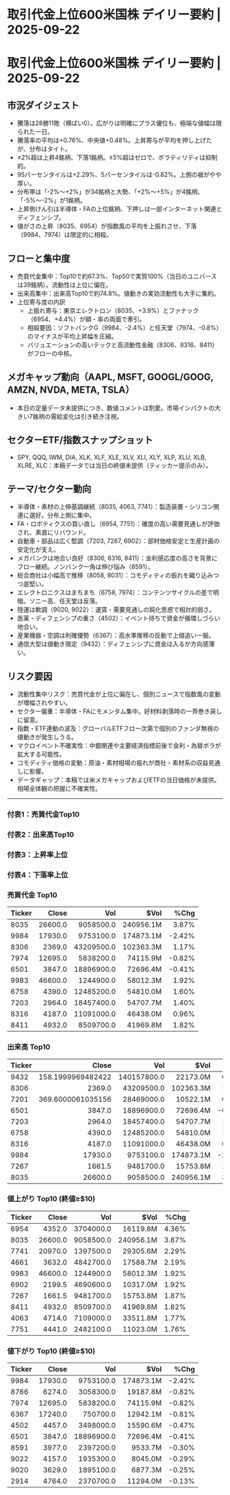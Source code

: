 # 取引代金上位600米国株 デイリー要約 | 2025-09-22

# 取引代金上位600米国株 デイリー要約 | 2025-09-22

## 市況ダイジェスト
- 騰落は28勝11敗（横ばい0）。広がりは明確にプラス優位も、極端な値幅は限られた一日。
- 騰落率の平均は+0.76%、中央値+0.48%。上昇寄与が平均を押し上げたが、分布はタイト。
- ±2%超は上昇4銘柄、下落1銘柄。±5%超はゼロで、ボラティリティは抑制的。
- 95パーセンタイルは+2.29%、5パーセンタイルは-0.82%。上側の裾がやや厚い。
- 分布帯は「-2%〜+2%」が34銘柄と大勢、「+2%〜+5%」が4銘柄、「-5%〜-2%」が1銘柄。
- 上昇側けん引は半導体・FAの上位銘柄、下押しは一部インターネット関連とディフェンシブ。
- 値がさの上昇（8035、6954）が指数風の平均を上振れさせ、下落（9984、7974）は限定的に相殺。

## フローと集中度
- 売買代金集中：Top10で約67.3%、Top50で実質100%（当日のユニバースは39銘柄）。流動性は上位に偏在。
- 出来高集中：出来高Top10で約74.8%。値動きの実効流動性も大手に集約。
- 上位寄与度の内訳
  - 上振れ寄与：東京エレクトロン（8035、+3.9%）とファナック（6954、+4.4%）が額・率の両面で牽引。
  - 相殺要因：ソフトバンクG（9984、-2.4%）と任天堂（7974、-0.8%）のマイナスが平均上昇幅を圧縮。
  - バリュエーションの高いテックと高流動性金融（8306、8316、8411）がフローの中核。

## メガキャップ動向（AAPL, MSFT, GOOGL/GOOG, AMZN, NVDA, META, TSLA）
- 本日の定量データ未提供につき、数値コメントは割愛。市場インパクトの大きい7銘柄の需給変化は引き続き注視。

## セクターETF/指数スナップショット
- SPY, QQQ, IWM, DIA, XLK, XLF, XLE, XLV, XLI, XLY, XLP, XLU, XLB, XLRE, XLC：本稿データでは当日の終値未提供（ティッカー提示のみ）。

## テーマ/セクター動向
- 半導体・素材の上伸基調継続（8035, 4063, 7741）：製造装置・シリコン関連に選好。分布上側に集中。
- FA・ロボティクスの買い直し（6954, 7751）：確度の高い需要見通しが評価され、素直にリバウンド。
- 自動車・部品は広く堅調（7203, 7267, 6902）：部材価格安定と生産計画の安定化が支え。
- メガバンクは地合い良好（8306, 8316, 8411）：金利感応度の高さを背景にフロー継続。ノンバンク一角は伸び悩み（8591）。
- 総合商社は小幅高で推移（8058, 8031）：コモディティの振れを織り込みつつ底堅い。
- エレクトロニクスはまちまち（6758, 7974）：コンテンツサイクルの差で明暗。ソニー高、任天堂は反落。
- 陸運は軟調（9020, 9022）：運賃・需要見通しの鈍化思惑で相対的弱さ。
- 医薬・ディフェンシブの重さ（4502）：イベント待ちで資金が循環しづらい地合い。
- 産業機器・空調は利確優勢（6367）：高水準推移の反動で上値追い一服。
- 通信大型は値動き限定（9432）：ディフェンシブに資金は入るが方向感薄い。

## リスク要因
- 流動性集中リスク：売買代金が上位に偏在し、個別ニュースで指数風の変動が増幅されやすい。
- セクター偏重：半導体・FAにモメンタム集中。好材料剥落時の一斉巻き戻しに留意。
- 指数・ETF連動の波及：グローバルETFフロー次第で個別のファンダ無視の値動きが発生しうる。
- マクロイベント不確実性：中銀関連や主要経済指標前後で金利・為替ボラが拡大する可能性。
- コモディティ価格の変動：原油・素材相場の振れが商社・素材系の収益見通しに影響。
- データギャップ：本稿では米メガキャップおよびETFの当日価格が未提供。相場全体観の把握に不確実性。

---

### 付表1：売買代金Top10
### 付表2：出来高Top10
### 付表3：上昇率上位
### 付表4：下落率上位

### 売買代金 Top10
| Ticker | Close | Vol | $Vol | %Chg |
|---|---:|---:|---:|---:|
| 8035 | 26600.0 | 9058500.0 | 240956.1M | 3.87% |
| 9984 | 17930.0 | 9753100.0 | 174873.1M | -2.42% |
| 8306 | 2369.0 | 43209500.0 | 102363.3M | 1.17% |
| 7974 | 12695.0 | 5838200.0 | 74115.9M | -0.82% |
| 6501 | 3847.0 | 18896900.0 | 72696.4M | -0.41% |
| 9983 | 46600.0 | 1244900.0 | 58012.3M | 1.92% |
| 6758 | 4390.0 | 12485200.0 | 54810.0M | 1.60% |
| 7203 | 2964.0 | 18457400.0 | 54707.7M | 1.40% |
| 8316 | 4187.0 | 11091000.0 | 46438.0M | 0.96% |
| 8411 | 4932.0 | 8509700.0 | 41969.8M | 1.82% |


### 出来高 Top10
| Ticker | Close | Vol | $Vol | %Chg |
|---|---:|---:|---:|---:|
| 9432 | 158.1999969482422 | 140157800.0 | 22173.0M | 0.13% |
| 8306 | 2369.0 | 43209500.0 | 102363.3M | 1.17% |
| 7201 | 369.6000061035156 | 28469000.0 | 10522.1M | 0.76% |
| 6501 | 3847.0 | 18896900.0 | 72696.4M | -0.41% |
| 7203 | 2964.0 | 18457400.0 | 54707.7M | 1.40% |
| 6758 | 4390.0 | 12485200.0 | 54810.0M | 1.60% |
| 8316 | 4187.0 | 11091000.0 | 46438.0M | 0.96% |
| 9984 | 17930.0 | 9753100.0 | 174873.1M | -2.42% |
| 7267 | 1661.5 | 9481700.0 | 15753.8M | 1.87% |
| 8035 | 26600.0 | 9058500.0 | 240956.1M | 3.87% |


### 値上がり Top10 (終値≥$10)
| Ticker | Close | Vol | $Vol | %Chg |
|---|---:|---:|---:|---:|
| 6954 | 4352.0 | 3704000.0 | 16119.8M | 4.36% |
| 8035 | 26600.0 | 9058500.0 | 240956.1M | 3.87% |
| 7741 | 20970.0 | 1397500.0 | 29305.6M | 2.29% |
| 4661 | 3632.0 | 4842700.0 | 17588.7M | 2.19% |
| 9983 | 46600.0 | 1244900.0 | 58012.3M | 1.92% |
| 6902 | 2199.5 | 4690600.0 | 10317.0M | 1.92% |
| 7267 | 1661.5 | 9481700.0 | 15753.8M | 1.87% |
| 8411 | 4932.0 | 8509700.0 | 41969.8M | 1.82% |
| 4063 | 4714.0 | 7109000.0 | 33511.8M | 1.77% |
| 7751 | 4441.0 | 2482100.0 | 11023.0M | 1.76% |


### 値下がり Top10 (終値≥$10)
| Ticker | Close | Vol | $Vol | %Chg |
|---|---:|---:|---:|---:|
| 9984 | 17930.0 | 9753100.0 | 174873.1M | -2.42% |
| 8766 | 6274.0 | 3058300.0 | 19187.8M | -0.82% |
| 7974 | 12695.0 | 5838200.0 | 74115.9M | -0.82% |
| 6367 | 17240.0 | 750700.0 | 12942.1M | -0.81% |
| 4502 | 4457.0 | 3498000.0 | 15590.6M | -0.47% |
| 6501 | 3847.0 | 18896900.0 | 72696.4M | -0.41% |
| 8591 | 3977.0 | 2397200.0 | 9533.7M | -0.30% |
| 9022 | 4157.0 | 1935300.0 | 8045.0M | -0.29% |
| 9020 | 3629.0 | 1895100.0 | 6877.3M | -0.25% |
| 2914 | 4764.0 | 2370700.0 | 11294.0M | -0.13% |

